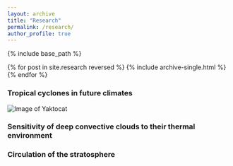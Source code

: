 ```yaml
---
layout: archive
title: "Research"
permalink: /research/
author_profile: true
---
```


{% include base_path %}

{% for post in site.research reversed %}
  {% include archive-single.html %}
{% endfor %}

### Tropical cyclones in future climates
![Image of Yaktocat](https://octodex.github.com/images/yaktocat.png)

### Sensitivity of deep convective clouds to their thermal environment

### Circulation of the stratosphere

